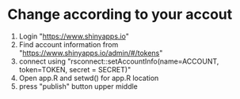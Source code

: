 # Change according to your accout

1. Login "https://www.shinyapps.io"
2. Find account information from "https://www.shinyapps.io/admin/#/tokens"
3. connect using "rsconnect::setAccountInfo(name=ACCOUNT, token=TOKEN, secret = SECRET)"
4. Open app.R and setwd() for app.R location
5. press "publish" button upper middle
